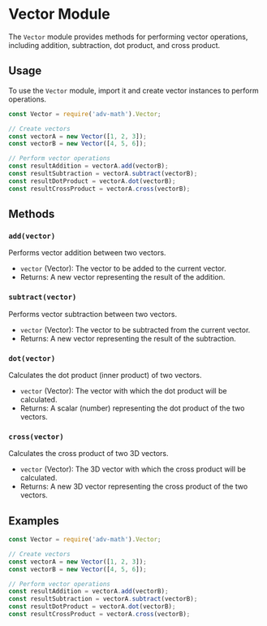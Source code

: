 # Vector Module

The `Vector` module provides methods for performing vector operations, including addition, subtraction, dot product, and cross product.

## Usage

To use the `Vector` module, import it and create vector instances to perform operations.

```javascript
const Vector = require('adv-math').Vector;

// Create vectors
const vectorA = new Vector([1, 2, 3]);
const vectorB = new Vector([4, 5, 6]);

// Perform vector operations
const resultAddition = vectorA.add(vectorB);
const resultSubtraction = vectorA.subtract(vectorB);
const resultDotProduct = vectorA.dot(vectorB);
const resultCrossProduct = vectorA.cross(vectorB);
```

## Methods

### `add(vector)`

Performs vector addition between two vectors.

- `vector` (Vector): The vector to be added to the current vector.
- Returns: A new vector representing the result of the addition.

### `subtract(vector)`

Performs vector subtraction between two vectors.

- `vector` (Vector): The vector to be subtracted from the current vector.
- Returns: A new vector representing the result of the subtraction.

### `dot(vector)`

Calculates the dot product (inner product) of two vectors.

- `vector` (Vector): The vector with which the dot product will be calculated.
- Returns: A scalar (number) representing the dot product of the two vectors.

### `cross(vector)`

Calculates the cross product of two 3D vectors.

- `vector` (Vector): The 3D vector with which the cross product will be calculated.
- Returns: A new 3D vector representing the cross product of the two vectors.

## Examples

```javascript
const Vector = require('adv-math').Vector;

// Create vectors
const vectorA = new Vector([1, 2, 3]);
const vectorB = new Vector([4, 5, 6]);

// Perform vector operations
const resultAddition = vectorA.add(vectorB);
const resultSubtraction = vectorA.subtract(vectorB);
const resultDotProduct = vectorA.dot(vectorB);
const resultCrossProduct = vectorA.cross(vectorB);
```
